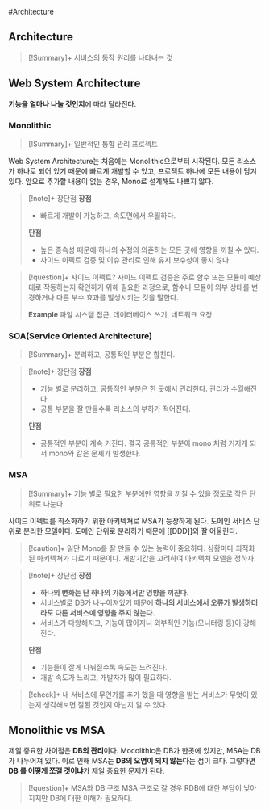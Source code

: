 #Architecture

## Architecture
> [!Summary]+ 
> 서비스의 동작 원리를 나타내는 것

## Web System Architecture
**기능을 얼마나 나눌 것인지**에 따라 달라진다.
### Monolithic
> [!Summary]+ 
> 일반적인 통합 관리 프로젝트

 Web System Architecture는 처음에는 Monolithic으로부터 시작된다. 모든 리소스가 하나로 되어 있기 때문에 빠르게 개발할 수 있고, 프로젝트 하나에 모든 내용이 담겨 있다. 앞으로 추가할 내용이 없는 경우, Mono로 설계해도 나쁘지 않다.

> [!note]+ 장단점
>   **장점**
> + 빠르게 개발이 가능하고, 속도면에서 우월하다.
> 
> **단점**
> + 높은 종속성 때문에 하나의 수정의 의존하는 모든 곳에 영향을 끼칠 수 있다.
> + 사이드 이펙트 검증 및 이슈 관리로 인해 유지 보수성이 좋지 않다.

> [!question]+ 사이드 이펙트?
> 사이드 이펙트 검증은 주로 함수 또는 모듈이 예상대로 작동하는지 확인하기 위해 필요한 과정으로, 함수나 모듈이 외부 상태를 변경하거나 다른 부수 효과를 발생시키는 것을 말한다.
> 
> **Example**
> 파일 시스템 접근, 데이터베이스 쓰기, 네트워크 요청
> 

### SOA(Service Oriented Architecture)
> [!Summary]+ 
> 분리하고, 공통적인 부분은 합친다.


> [!note]+ 장단점
> **장점**
> + 기능 별로 분리하고, 공통적인 부분은 한 곳에서 관리한다. 관리가 수월해진다.
> + 공통 부분을 잘 만들수록 리소스의 부하가 적어진다.
> 
> **단점**
> + 공통적인 부분이 계속 커진다. 결국 공통적인 부분이 mono 처럼 커지게 되서 mono와 같은 문제가 발생한다.

### MSA
> [!Summary]+ 
> 기능 별로 필요한 부분에만 영향을 끼칠 수 있을 정도로 작은 단위로 나눈다.

사이드 이펙트를 최소화하기 위한 아키텍쳐로 MSA가 등장하게 된다. 도메인 서비스 단위로 분리한 모델이다. 도메인 단위로 분리하기 때문에 [[DDD]]와 잘 어울린다.

> [!caution]+ 
> 일단 Mono를 잘 만들 수 있는 능력이 중요하다. 상황마다 최적화 된 아키텍쳐가 다르기 때문이다. 개발기간을 고려하여 아키텍쳐 모델을 정하자.

> [!note]+ 장단점
> **장점**
> + **하나의 변화는 단 하나의 기능에서만 영향을 끼친다.** 
> + 서비스별로 DB가 나누어져있기 때문에 **하나의 서비스에서 오류가 발생하더라도 다른 서비스에 영향을 주지 않는다.**
> + 서비스가 다양해지고, 기능이 많아지니 외부적인 기능(모니터링 등)이 강해진다.
> 
> **단점**
> + 기능들이 잘게 나눠질수록 속도는 느려진다.
> + 개발 속도가 느리고, 개발자가 많이 필요하다.


> [!check]+ 
> 내 서비스에 무언가를 추가 했을 때 영향을 받는 서비스가 무엇이 있는지 생각해보면 잘된 것인지 아닌지 알 수 있다. 


## Monolithic vs MSA
제일 중요한 차이점은 **DB의 관리**이다. Mocolithic은 DB가 한곳에 있지만, MSA는 DB가 나누어져 있다. 이로 인해 MSA는 **DB의 오염이 되지 않는다**는 점이 크다. 그렇다면 **DB 를 어떻게 쪼갤 것이냐**가 제일 중요한 문제가 된다. 

> [!question]+ MSA와 DB 구조
> MSA 구조로 갈 경우 RDB에 대한 부담이 낮아지지만 DB에 대한 이해가 필요하다.

